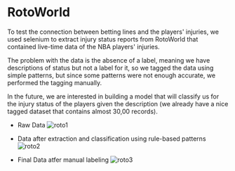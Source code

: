 # RotoWorld

To test the connection between betting lines and the players' injuries, we used selenium to extract injury status reports from RotoWorld that contained live-time data of the NBA players' injuries.

The problem with the data is the absence of a label, meaning we have descriptions of status but not a label for it, so we tagged the data using simple patterns, but since some patterns were not enough accurate, we performed the tagging manually.


In the future, we are interested in building a model that will classify us for the injury status of the players given the description (we already have a nice tagged dataset that contains almost 30,00 records).

- Raw Data
![roto1](https://user-images.githubusercontent.com/75788772/101787138-7180ac00-3b07-11eb-854b-0edcfd54c05f.png)

- Data after extraction and classification using rule-based patterns
![roto2](https://user-images.githubusercontent.com/75788772/101787203-7e9d9b00-3b07-11eb-9941-4a3144bfde84.png)

- Final Data atfer manual labeling
![roto3](https://user-images.githubusercontent.com/75788772/101787242-89583000-3b07-11eb-92fe-c16062f598b5.png)

